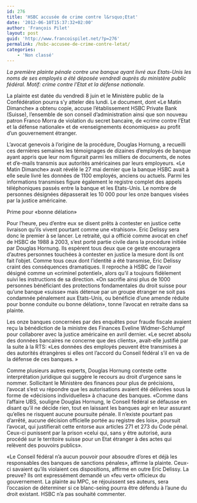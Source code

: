 ```yaml
---
id: 276
title: 'HSBC accusée de crime contre l&rsquo;Etat'
date: '2012-06-10T15:37:32+02:00'
author: 'François Pilet'
layout: post
guid: 'http://www.francoispilet.net/?p=276'
permalink: /hsbc-accusee-de-crime-contre-letat/
categories:
    - 'Non classé'
---
```


*La première plainte pénale contre une banque ayant livré aux Etats-Unis les noms de ses employés a été déposée vendredi auprès du ministère public fédéral. Motif: crime contre l’Etat et la défense nationale.*

La plainte est datée du vendredi 8 juin et le Ministère public de la Confédération pourra s’y atteler dès lundi. Le document, dont «Le Matin Dimanche» a obtenu copie, accuse l’établissement HSBC Private Bank (Suisse), l’ensemble de son conseil d’administration ainsi que son nouveau patron Franco Morra de violation du secret bancaire, de «crime contre l’Etat et la défense nationale» et de «renseignements économiques» au profit d’un gouvernement étranger.

L’avocat genevois à l’origine de la procédure, Douglas Hornung, a recueilli ces dernières semaines les témoignages de dizaines d’employés de banque ayant appris que leur nom figurait parmi les milliers de documents, de notes et d’e-mails transmis aux autorités américaines par leurs employeurs. «Le Matin Dimanche» avait révélé le 27 mai dernier que la banque HSBC avait à elle seule livré les données de 1100 employés, anciens ou actuels. Parmi les informations transmises figure également le registre complet des appels téléphoniques passés entre la banque et les Etats-Unis. Le nombre de personnes désignées dépasserait les 10 000 pour les onze banques visées par la justice américaine.

Prime pour «bonne délation»

Pour l’heure, peu d’entre eux se disent prêts à contester en justice cette livraison qu’ils vivent pourtant comme une «trahison». Eric Delissy sera donc le premier à se lancer. Le retraité, qui a officié comme avocat en chef de HSBC de 1988 à 2003, s’est porté partie civile dans la procédure initiée par Douglas Hornung. Ils espèrent tous deux que ce geste encouragera d’autres personnes touchées à contester en justice la mesure dont ils ont fait l’objet. Comme tous ceux dont l’identité a été transmise, Eric Delissy craint des conséquences dramatiques. Il reproche à HSBC de l’avoir désigné comme un «criminel potentiel», alors qu’il a toujours fidèlement suivi les instructions de sa direction. «On sacrifie ainsi plus de 1000 personnes bénéficiant des protections fondamentales du droit suisse pour qu’une banque «suisse» mais détenue par un groupe étranger ne soit pas condamnée pénalement aux Etats-Unis, ou bénéficie d’une amende réduite pour bonne conduite ou bonne délation», tonne l’avocat en retraite dans sa plainte.

Les onze banques concernées par des enquêtes pour fraude fiscale avaient reçu la bénédiction de la ministre des Finances Eveline Widmer-Schlumpf pour collaborer avec la justice américaine en avril dernier. «Le secret absolu des données bancaires ne concerne que des clients», avait-elle justifié par la suite à la RTS: «Les données des employés peuvent être transmises à des autorités étrangères si elles ont l’accord du Conseil fédéral s’il en va de la défense de ces banques. »

Comme plusieurs autres experts, Douglas Hornung conteste cette interprétation juridique qui suggère le recours au droit d’urgence sans le nommer. Sollicitant le Ministère des finances pour plus de précisions, l’avocat s’est vu répondre que les autorisations avaient été délivrées sous la forme de «décisions individuelles» à chacune des banques. «Comme dans l’affaire UBS, souligne Douglas Hornung, le Conseil fédéral se défausse en disant qu’il ne décide rien, tout en laissant les banques agir en leur assurant qu’elles ne risquent aucune poursuite pénale. Il n’existe pourtant pas d’arrêté, aucune décision officielle portée au registre des lois», poursuit l’avocat, qui justifierait cette entorse aux articles 271 et 273 du Code pénal. Ceux-ci punissent par la prison «celui qui, sans y être autorisé, aura procédé sur le territoire suisse pour un Etat étranger à des actes qui relèvent des pouvoirs publics».

«Le Conseil fédéral n’a aucun pouvoir pour absoudre d’ores et déjà les responsables des banques de sanctions pénales», affirme la plainte. Ceux-ci savaient qu’ils violaient ces dispositions, affirme en outre Eric Delissy. La preuve? Ils ont expressément demandé un «feu vert» officieux du gouvernement. La plainte au MPC, se réjouissent ses auteurs, sera l’occasion de déterminer si ce blanc-seing pourra être défendu à l’aune du droit existant. HSBC n’a pas souhaité commenter.